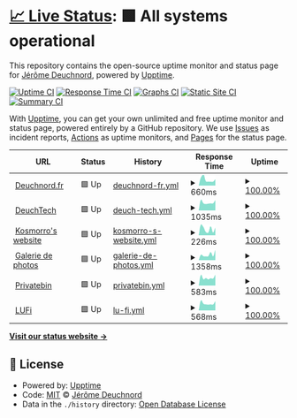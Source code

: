 # [📈 Live Status](https://status.deuchnord.fr): <!--live status--> **🟩 All systems operational**

This repository contains the open-source uptime monitor and status page for [Jérôme Deuchnord](https://deuchnord.fr), powered by [Upptime](https://github.com/upptime/upptime).

[![Uptime CI](https://github.com/Deuchnord/uptime/workflows/Uptime%20CI/badge.svg)](https://github.com/Deuchnord/uptime/actions?query=workflow%3A%22Uptime+CI%22)
[![Response Time CI](https://github.com/Deuchnord/uptime/workflows/Response%20Time%20CI/badge.svg)](https://github.com/Deuchnord/uptime/actions?query=workflow%3A%22Response+Time+CI%22)
[![Graphs CI](https://github.com/Deuchnord/uptime/workflows/Graphs%20CI/badge.svg)](https://github.com/Deuchnord/uptime/actions?query=workflow%3A%22Graphs+CI%22)
[![Static Site CI](https://github.com/Deuchnord/uptime/workflows/Static%20Site%20CI/badge.svg)](https://github.com/Deuchnord/uptime/actions?query=workflow%3A%22Static+Site+CI%22)
[![Summary CI](https://github.com/Deuchnord/uptime/workflows/Summary%20CI/badge.svg)](https://github.com/Deuchnord/uptime/actions?query=workflow%3A%22Summary+CI%22)

With [Upptime](https://upptime.js.org), you can get your own unlimited and free uptime monitor and status page, powered entirely by a GitHub repository. We use [Issues](https://github.com/Deuchnord/uptime/issues) as incident reports, [Actions](https://github.com/Deuchnord/uptime/actions) as uptime monitors, and [Pages](https://status.deuchnord.fr) for the status page.

<!--start: status pages-->
<!-- This summary is generated by Upptime (https://github.com/upptime/upptime) -->
<!-- Do not edit this manually, your changes will be overwritten -->
<!-- prettier-ignore -->
| URL | Status | History | Response Time | Uptime |
| --- | ------ | ------- | ------------- | ------ |
| <img alt="" src="https://favicons.githubusercontent.com/deuchnord.fr" height="13"> [Deuchnord.fr](https://deuchnord.fr) | 🟩 Up | [deuchnord-fr.yml](https://github.com/Deuchnord/uptime/commits/HEAD/history/deuchnord-fr.yml) | <details><summary><img alt="Response time graph" src="./graphs/deuchnord-fr/response-time-week.png" height="20"> 660ms</summary><br><a href="https://status.deuchnord.fr/history/deuchnord-fr"><img alt="Response time 607" src="https://img.shields.io/endpoint?url=https%3A%2F%2Fraw.githubusercontent.com%2FDeuchnord%2Fuptime%2FHEAD%2Fapi%2Fdeuchnord-fr%2Fresponse-time.json"></a><br><a href="https://status.deuchnord.fr/history/deuchnord-fr"><img alt="24-hour response time 503" src="https://img.shields.io/endpoint?url=https%3A%2F%2Fraw.githubusercontent.com%2FDeuchnord%2Fuptime%2FHEAD%2Fapi%2Fdeuchnord-fr%2Fresponse-time-day.json"></a><br><a href="https://status.deuchnord.fr/history/deuchnord-fr"><img alt="7-day response time 660" src="https://img.shields.io/endpoint?url=https%3A%2F%2Fraw.githubusercontent.com%2FDeuchnord%2Fuptime%2FHEAD%2Fapi%2Fdeuchnord-fr%2Fresponse-time-week.json"></a><br><a href="https://status.deuchnord.fr/history/deuchnord-fr"><img alt="30-day response time 666" src="https://img.shields.io/endpoint?url=https%3A%2F%2Fraw.githubusercontent.com%2FDeuchnord%2Fuptime%2FHEAD%2Fapi%2Fdeuchnord-fr%2Fresponse-time-month.json"></a><br><a href="https://status.deuchnord.fr/history/deuchnord-fr"><img alt="1-year response time 607" src="https://img.shields.io/endpoint?url=https%3A%2F%2Fraw.githubusercontent.com%2FDeuchnord%2Fuptime%2FHEAD%2Fapi%2Fdeuchnord-fr%2Fresponse-time-year.json"></a></details> | <details><summary><a href="https://status.deuchnord.fr/history/deuchnord-fr">100.00%</a></summary><a href="https://status.deuchnord.fr/history/deuchnord-fr"><img alt="All-time uptime 99.99%" src="https://img.shields.io/endpoint?url=https%3A%2F%2Fraw.githubusercontent.com%2FDeuchnord%2Fuptime%2FHEAD%2Fapi%2Fdeuchnord-fr%2Fuptime.json"></a><br><a href="https://status.deuchnord.fr/history/deuchnord-fr"><img alt="24-hour uptime 100.00%" src="https://img.shields.io/endpoint?url=https%3A%2F%2Fraw.githubusercontent.com%2FDeuchnord%2Fuptime%2FHEAD%2Fapi%2Fdeuchnord-fr%2Fuptime-day.json"></a><br><a href="https://status.deuchnord.fr/history/deuchnord-fr"><img alt="7-day uptime 100.00%" src="https://img.shields.io/endpoint?url=https%3A%2F%2Fraw.githubusercontent.com%2FDeuchnord%2Fuptime%2FHEAD%2Fapi%2Fdeuchnord-fr%2Fuptime-week.json"></a><br><a href="https://status.deuchnord.fr/history/deuchnord-fr"><img alt="30-day uptime 100.00%" src="https://img.shields.io/endpoint?url=https%3A%2F%2Fraw.githubusercontent.com%2FDeuchnord%2Fuptime%2FHEAD%2Fapi%2Fdeuchnord-fr%2Fuptime-month.json"></a><br><a href="https://status.deuchnord.fr/history/deuchnord-fr"><img alt="1-year uptime 99.99%" src="https://img.shields.io/endpoint?url=https%3A%2F%2Fraw.githubusercontent.com%2FDeuchnord%2Fuptime%2FHEAD%2Fapi%2Fdeuchnord-fr%2Fuptime-year.json"></a></details>
| <img alt="" src="https://favicons.githubusercontent.com/tech.deuchnord.fr" height="13"> [DeuchTech](https://tech.deuchnord.fr) | 🟩 Up | [deuch-tech.yml](https://github.com/Deuchnord/uptime/commits/HEAD/history/deuch-tech.yml) | <details><summary><img alt="Response time graph" src="./graphs/deuch-tech/response-time-week.png" height="20"> 1035ms</summary><br><a href="https://status.deuchnord.fr/history/deuch-tech"><img alt="Response time 1298" src="https://img.shields.io/endpoint?url=https%3A%2F%2Fraw.githubusercontent.com%2FDeuchnord%2Fuptime%2FHEAD%2Fapi%2Fdeuch-tech%2Fresponse-time.json"></a><br><a href="https://status.deuchnord.fr/history/deuch-tech"><img alt="24-hour response time 912" src="https://img.shields.io/endpoint?url=https%3A%2F%2Fraw.githubusercontent.com%2FDeuchnord%2Fuptime%2FHEAD%2Fapi%2Fdeuch-tech%2Fresponse-time-day.json"></a><br><a href="https://status.deuchnord.fr/history/deuch-tech"><img alt="7-day response time 1035" src="https://img.shields.io/endpoint?url=https%3A%2F%2Fraw.githubusercontent.com%2FDeuchnord%2Fuptime%2FHEAD%2Fapi%2Fdeuch-tech%2Fresponse-time-week.json"></a><br><a href="https://status.deuchnord.fr/history/deuch-tech"><img alt="30-day response time 1205" src="https://img.shields.io/endpoint?url=https%3A%2F%2Fraw.githubusercontent.com%2FDeuchnord%2Fuptime%2FHEAD%2Fapi%2Fdeuch-tech%2Fresponse-time-month.json"></a><br><a href="https://status.deuchnord.fr/history/deuch-tech"><img alt="1-year response time 1298" src="https://img.shields.io/endpoint?url=https%3A%2F%2Fraw.githubusercontent.com%2FDeuchnord%2Fuptime%2FHEAD%2Fapi%2Fdeuch-tech%2Fresponse-time-year.json"></a></details> | <details><summary><a href="https://status.deuchnord.fr/history/deuch-tech">100.00%</a></summary><a href="https://status.deuchnord.fr/history/deuch-tech"><img alt="All-time uptime 99.92%" src="https://img.shields.io/endpoint?url=https%3A%2F%2Fraw.githubusercontent.com%2FDeuchnord%2Fuptime%2FHEAD%2Fapi%2Fdeuch-tech%2Fuptime.json"></a><br><a href="https://status.deuchnord.fr/history/deuch-tech"><img alt="24-hour uptime 100.00%" src="https://img.shields.io/endpoint?url=https%3A%2F%2Fraw.githubusercontent.com%2FDeuchnord%2Fuptime%2FHEAD%2Fapi%2Fdeuch-tech%2Fuptime-day.json"></a><br><a href="https://status.deuchnord.fr/history/deuch-tech"><img alt="7-day uptime 100.00%" src="https://img.shields.io/endpoint?url=https%3A%2F%2Fraw.githubusercontent.com%2FDeuchnord%2Fuptime%2FHEAD%2Fapi%2Fdeuch-tech%2Fuptime-week.json"></a><br><a href="https://status.deuchnord.fr/history/deuch-tech"><img alt="30-day uptime 100.00%" src="https://img.shields.io/endpoint?url=https%3A%2F%2Fraw.githubusercontent.com%2FDeuchnord%2Fuptime%2FHEAD%2Fapi%2Fdeuch-tech%2Fuptime-month.json"></a><br><a href="https://status.deuchnord.fr/history/deuch-tech"><img alt="1-year uptime 99.92%" src="https://img.shields.io/endpoint?url=https%3A%2F%2Fraw.githubusercontent.com%2FDeuchnord%2Fuptime%2FHEAD%2Fapi%2Fdeuch-tech%2Fuptime-year.json"></a></details>
| <img alt="" src="https://favicons.githubusercontent.com/kosmorro.space" height="13"> [Kosmorro's website](https://kosmorro.space) | 🟩 Up | [kosmorro-s-website.yml](https://github.com/Deuchnord/uptime/commits/HEAD/history/kosmorro-s-website.yml) | <details><summary><img alt="Response time graph" src="./graphs/kosmorro-s-website/response-time-week.png" height="20"> 226ms</summary><br><a href="https://status.deuchnord.fr/history/kosmorro-s-website"><img alt="Response time 243" src="https://img.shields.io/endpoint?url=https%3A%2F%2Fraw.githubusercontent.com%2FDeuchnord%2Fuptime%2FHEAD%2Fapi%2Fkosmorro-s-website%2Fresponse-time.json"></a><br><a href="https://status.deuchnord.fr/history/kosmorro-s-website"><img alt="24-hour response time 134" src="https://img.shields.io/endpoint?url=https%3A%2F%2Fraw.githubusercontent.com%2FDeuchnord%2Fuptime%2FHEAD%2Fapi%2Fkosmorro-s-website%2Fresponse-time-day.json"></a><br><a href="https://status.deuchnord.fr/history/kosmorro-s-website"><img alt="7-day response time 226" src="https://img.shields.io/endpoint?url=https%3A%2F%2Fraw.githubusercontent.com%2FDeuchnord%2Fuptime%2FHEAD%2Fapi%2Fkosmorro-s-website%2Fresponse-time-week.json"></a><br><a href="https://status.deuchnord.fr/history/kosmorro-s-website"><img alt="30-day response time 288" src="https://img.shields.io/endpoint?url=https%3A%2F%2Fraw.githubusercontent.com%2FDeuchnord%2Fuptime%2FHEAD%2Fapi%2Fkosmorro-s-website%2Fresponse-time-month.json"></a><br><a href="https://status.deuchnord.fr/history/kosmorro-s-website"><img alt="1-year response time 237" src="https://img.shields.io/endpoint?url=https%3A%2F%2Fraw.githubusercontent.com%2FDeuchnord%2Fuptime%2FHEAD%2Fapi%2Fkosmorro-s-website%2Fresponse-time-year.json"></a></details> | <details><summary><a href="https://status.deuchnord.fr/history/kosmorro-s-website">100.00%</a></summary><a href="https://status.deuchnord.fr/history/kosmorro-s-website"><img alt="All-time uptime 99.99%" src="https://img.shields.io/endpoint?url=https%3A%2F%2Fraw.githubusercontent.com%2FDeuchnord%2Fuptime%2FHEAD%2Fapi%2Fkosmorro-s-website%2Fuptime.json"></a><br><a href="https://status.deuchnord.fr/history/kosmorro-s-website"><img alt="24-hour uptime 100.00%" src="https://img.shields.io/endpoint?url=https%3A%2F%2Fraw.githubusercontent.com%2FDeuchnord%2Fuptime%2FHEAD%2Fapi%2Fkosmorro-s-website%2Fuptime-day.json"></a><br><a href="https://status.deuchnord.fr/history/kosmorro-s-website"><img alt="7-day uptime 100.00%" src="https://img.shields.io/endpoint?url=https%3A%2F%2Fraw.githubusercontent.com%2FDeuchnord%2Fuptime%2FHEAD%2Fapi%2Fkosmorro-s-website%2Fuptime-week.json"></a><br><a href="https://status.deuchnord.fr/history/kosmorro-s-website"><img alt="30-day uptime 100.00%" src="https://img.shields.io/endpoint?url=https%3A%2F%2Fraw.githubusercontent.com%2FDeuchnord%2Fuptime%2FHEAD%2Fapi%2Fkosmorro-s-website%2Fuptime-month.json"></a><br><a href="https://status.deuchnord.fr/history/kosmorro-s-website"><img alt="1-year uptime 99.99%" src="https://img.shields.io/endpoint?url=https%3A%2F%2Fraw.githubusercontent.com%2FDeuchnord%2Fuptime%2FHEAD%2Fapi%2Fkosmorro-s-website%2Fuptime-year.json"></a></details>
| <img alt="" src="https://favicons.githubusercontent.com/pix.deuchnord.fr" height="13"> [Galerie de photos](https://pix.deuchnord.fr) | 🟩 Up | [galerie-de-photos.yml](https://github.com/Deuchnord/uptime/commits/HEAD/history/galerie-de-photos.yml) | <details><summary><img alt="Response time graph" src="./graphs/galerie-de-photos/response-time-week.png" height="20"> 1358ms</summary><br><a href="https://status.deuchnord.fr/history/galerie-de-photos"><img alt="Response time 1132" src="https://img.shields.io/endpoint?url=https%3A%2F%2Fraw.githubusercontent.com%2FDeuchnord%2Fuptime%2FHEAD%2Fapi%2Fgalerie-de-photos%2Fresponse-time.json"></a><br><a href="https://status.deuchnord.fr/history/galerie-de-photos"><img alt="24-hour response time 2100" src="https://img.shields.io/endpoint?url=https%3A%2F%2Fraw.githubusercontent.com%2FDeuchnord%2Fuptime%2FHEAD%2Fapi%2Fgalerie-de-photos%2Fresponse-time-day.json"></a><br><a href="https://status.deuchnord.fr/history/galerie-de-photos"><img alt="7-day response time 1358" src="https://img.shields.io/endpoint?url=https%3A%2F%2Fraw.githubusercontent.com%2FDeuchnord%2Fuptime%2FHEAD%2Fapi%2Fgalerie-de-photos%2Fresponse-time-week.json"></a><br><a href="https://status.deuchnord.fr/history/galerie-de-photos"><img alt="30-day response time 1154" src="https://img.shields.io/endpoint?url=https%3A%2F%2Fraw.githubusercontent.com%2FDeuchnord%2Fuptime%2FHEAD%2Fapi%2Fgalerie-de-photos%2Fresponse-time-month.json"></a><br><a href="https://status.deuchnord.fr/history/galerie-de-photos"><img alt="1-year response time 1196" src="https://img.shields.io/endpoint?url=https%3A%2F%2Fraw.githubusercontent.com%2FDeuchnord%2Fuptime%2FHEAD%2Fapi%2Fgalerie-de-photos%2Fresponse-time-year.json"></a></details> | <details><summary><a href="https://status.deuchnord.fr/history/galerie-de-photos">100.00%</a></summary><a href="https://status.deuchnord.fr/history/galerie-de-photos"><img alt="All-time uptime 99.92%" src="https://img.shields.io/endpoint?url=https%3A%2F%2Fraw.githubusercontent.com%2FDeuchnord%2Fuptime%2FHEAD%2Fapi%2Fgalerie-de-photos%2Fuptime.json"></a><br><a href="https://status.deuchnord.fr/history/galerie-de-photos"><img alt="24-hour uptime 100.00%" src="https://img.shields.io/endpoint?url=https%3A%2F%2Fraw.githubusercontent.com%2FDeuchnord%2Fuptime%2FHEAD%2Fapi%2Fgalerie-de-photos%2Fuptime-day.json"></a><br><a href="https://status.deuchnord.fr/history/galerie-de-photos"><img alt="7-day uptime 100.00%" src="https://img.shields.io/endpoint?url=https%3A%2F%2Fraw.githubusercontent.com%2FDeuchnord%2Fuptime%2FHEAD%2Fapi%2Fgalerie-de-photos%2Fuptime-week.json"></a><br><a href="https://status.deuchnord.fr/history/galerie-de-photos"><img alt="30-day uptime 100.00%" src="https://img.shields.io/endpoint?url=https%3A%2F%2Fraw.githubusercontent.com%2FDeuchnord%2Fuptime%2FHEAD%2Fapi%2Fgalerie-de-photos%2Fuptime-month.json"></a><br><a href="https://status.deuchnord.fr/history/galerie-de-photos"><img alt="1-year uptime 99.90%" src="https://img.shields.io/endpoint?url=https%3A%2F%2Fraw.githubusercontent.com%2FDeuchnord%2Fuptime%2FHEAD%2Fapi%2Fgalerie-de-photos%2Fuptime-year.json"></a></details>
| <img alt="" src="https://favicons.githubusercontent.com/paste.deuchnord.fr" height="13"> [Privatebin](https://paste.deuchnord.fr) | 🟩 Up | [privatebin.yml](https://github.com/Deuchnord/uptime/commits/HEAD/history/privatebin.yml) | <details><summary><img alt="Response time graph" src="./graphs/privatebin/response-time-week.png" height="20"> 583ms</summary><br><a href="https://status.deuchnord.fr/history/privatebin"><img alt="Response time 697" src="https://img.shields.io/endpoint?url=https%3A%2F%2Fraw.githubusercontent.com%2FDeuchnord%2Fuptime%2FHEAD%2Fapi%2Fprivatebin%2Fresponse-time.json"></a><br><a href="https://status.deuchnord.fr/history/privatebin"><img alt="24-hour response time 501" src="https://img.shields.io/endpoint?url=https%3A%2F%2Fraw.githubusercontent.com%2FDeuchnord%2Fuptime%2FHEAD%2Fapi%2Fprivatebin%2Fresponse-time-day.json"></a><br><a href="https://status.deuchnord.fr/history/privatebin"><img alt="7-day response time 583" src="https://img.shields.io/endpoint?url=https%3A%2F%2Fraw.githubusercontent.com%2FDeuchnord%2Fuptime%2FHEAD%2Fapi%2Fprivatebin%2Fresponse-time-week.json"></a><br><a href="https://status.deuchnord.fr/history/privatebin"><img alt="30-day response time 738" src="https://img.shields.io/endpoint?url=https%3A%2F%2Fraw.githubusercontent.com%2FDeuchnord%2Fuptime%2FHEAD%2Fapi%2Fprivatebin%2Fresponse-time-month.json"></a><br><a href="https://status.deuchnord.fr/history/privatebin"><img alt="1-year response time 718" src="https://img.shields.io/endpoint?url=https%3A%2F%2Fraw.githubusercontent.com%2FDeuchnord%2Fuptime%2FHEAD%2Fapi%2Fprivatebin%2Fresponse-time-year.json"></a></details> | <details><summary><a href="https://status.deuchnord.fr/history/privatebin">100.00%</a></summary><a href="https://status.deuchnord.fr/history/privatebin"><img alt="All-time uptime 99.92%" src="https://img.shields.io/endpoint?url=https%3A%2F%2Fraw.githubusercontent.com%2FDeuchnord%2Fuptime%2FHEAD%2Fapi%2Fprivatebin%2Fuptime.json"></a><br><a href="https://status.deuchnord.fr/history/privatebin"><img alt="24-hour uptime 100.00%" src="https://img.shields.io/endpoint?url=https%3A%2F%2Fraw.githubusercontent.com%2FDeuchnord%2Fuptime%2FHEAD%2Fapi%2Fprivatebin%2Fuptime-day.json"></a><br><a href="https://status.deuchnord.fr/history/privatebin"><img alt="7-day uptime 100.00%" src="https://img.shields.io/endpoint?url=https%3A%2F%2Fraw.githubusercontent.com%2FDeuchnord%2Fuptime%2FHEAD%2Fapi%2Fprivatebin%2Fuptime-week.json"></a><br><a href="https://status.deuchnord.fr/history/privatebin"><img alt="30-day uptime 100.00%" src="https://img.shields.io/endpoint?url=https%3A%2F%2Fraw.githubusercontent.com%2FDeuchnord%2Fuptime%2FHEAD%2Fapi%2Fprivatebin%2Fuptime-month.json"></a><br><a href="https://status.deuchnord.fr/history/privatebin"><img alt="1-year uptime 99.90%" src="https://img.shields.io/endpoint?url=https%3A%2F%2Fraw.githubusercontent.com%2FDeuchnord%2Fuptime%2FHEAD%2Fapi%2Fprivatebin%2Fuptime-year.json"></a></details>
| <img alt="" src="https://favicons.githubusercontent.com/drop.deuchnord.fr" height="13"> [LUFi](https://drop.deuchnord.fr) | 🟩 Up | [lu-fi.yml](https://github.com/Deuchnord/uptime/commits/HEAD/history/lu-fi.yml) | <details><summary><img alt="Response time graph" src="./graphs/lu-fi/response-time-week.png" height="20"> 568ms</summary><br><a href="https://status.deuchnord.fr/history/lu-fi"><img alt="Response time 593" src="https://img.shields.io/endpoint?url=https%3A%2F%2Fraw.githubusercontent.com%2FDeuchnord%2Fuptime%2FHEAD%2Fapi%2Flu-fi%2Fresponse-time.json"></a><br><a href="https://status.deuchnord.fr/history/lu-fi"><img alt="24-hour response time 464" src="https://img.shields.io/endpoint?url=https%3A%2F%2Fraw.githubusercontent.com%2FDeuchnord%2Fuptime%2FHEAD%2Fapi%2Flu-fi%2Fresponse-time-day.json"></a><br><a href="https://status.deuchnord.fr/history/lu-fi"><img alt="7-day response time 568" src="https://img.shields.io/endpoint?url=https%3A%2F%2Fraw.githubusercontent.com%2FDeuchnord%2Fuptime%2FHEAD%2Fapi%2Flu-fi%2Fresponse-time-week.json"></a><br><a href="https://status.deuchnord.fr/history/lu-fi"><img alt="30-day response time 679" src="https://img.shields.io/endpoint?url=https%3A%2F%2Fraw.githubusercontent.com%2FDeuchnord%2Fuptime%2FHEAD%2Fapi%2Flu-fi%2Fresponse-time-month.json"></a><br><a href="https://status.deuchnord.fr/history/lu-fi"><img alt="1-year response time 612" src="https://img.shields.io/endpoint?url=https%3A%2F%2Fraw.githubusercontent.com%2FDeuchnord%2Fuptime%2FHEAD%2Fapi%2Flu-fi%2Fresponse-time-year.json"></a></details> | <details><summary><a href="https://status.deuchnord.fr/history/lu-fi">100.00%</a></summary><a href="https://status.deuchnord.fr/history/lu-fi"><img alt="All-time uptime 99.59%" src="https://img.shields.io/endpoint?url=https%3A%2F%2Fraw.githubusercontent.com%2FDeuchnord%2Fuptime%2FHEAD%2Fapi%2Flu-fi%2Fuptime.json"></a><br><a href="https://status.deuchnord.fr/history/lu-fi"><img alt="24-hour uptime 100.00%" src="https://img.shields.io/endpoint?url=https%3A%2F%2Fraw.githubusercontent.com%2FDeuchnord%2Fuptime%2FHEAD%2Fapi%2Flu-fi%2Fuptime-day.json"></a><br><a href="https://status.deuchnord.fr/history/lu-fi"><img alt="7-day uptime 100.00%" src="https://img.shields.io/endpoint?url=https%3A%2F%2Fraw.githubusercontent.com%2FDeuchnord%2Fuptime%2FHEAD%2Fapi%2Flu-fi%2Fuptime-week.json"></a><br><a href="https://status.deuchnord.fr/history/lu-fi"><img alt="30-day uptime 95.08%" src="https://img.shields.io/endpoint?url=https%3A%2F%2Fraw.githubusercontent.com%2FDeuchnord%2Fuptime%2FHEAD%2Fapi%2Flu-fi%2Fuptime-month.json"></a><br><a href="https://status.deuchnord.fr/history/lu-fi"><img alt="1-year uptime 99.50%" src="https://img.shields.io/endpoint?url=https%3A%2F%2Fraw.githubusercontent.com%2FDeuchnord%2Fuptime%2FHEAD%2Fapi%2Flu-fi%2Fuptime-year.json"></a></details>

<!--end: status pages-->

[**Visit our status website →**](https://status.deuchnord.fr)

## 📄 License

- Powered by: [Upptime](https://github.com/upptime/upptime)
- Code: [MIT](./LICENSE) © [Jérôme Deuchnord](https://deuchnord.fr)
- Data in the `./history` directory: [Open Database License](https://opendatacommons.org/licenses/odbl/1-0/)
